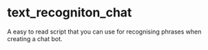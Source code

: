# text_recogniton_chat
A easy to read script that you can use for recognising phrases when creating a chat bot.
